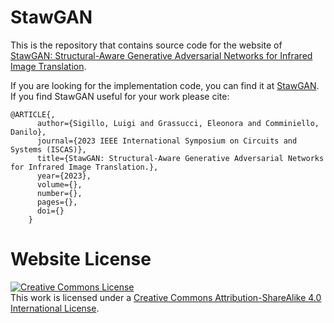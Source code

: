 # StawGAN

This is the repository that contains source code for the website of [StawGAN: Structural-Aware Generative Adversarial Networks for Infrared Image Translation](https://ispamm.github.io/StawGAN-page/).

If you are looking for the implementation code, you can find it at [StawGAN](https://github.com/LuigiSigillo/StawGAN).
If you find StawGAN useful for your work please cite:
```
@ARTICLE{,
      author={Sigillo, Luigi and Grassucci, Eleonora and Comminiello, Danilo},
      journal={2023 IEEE International Symposium on Circuits and Systems (ISCAS)}, 
      title={StawGAN: Structural-Aware Generative Adversarial Networks for Infrared Image Translation.}, 
      year={2023},
      volume={},
      number={},
      pages={},
      doi={}
    }
```

# Website License
<a rel="license" href="http://creativecommons.org/licenses/by-sa/4.0/"><img alt="Creative Commons License" style="border-width:0" src="https://i.creativecommons.org/l/by-sa/4.0/88x31.png" /></a><br />This work is licensed under a <a rel="license" href="http://creativecommons.org/licenses/by-sa/4.0/">Creative Commons Attribution-ShareAlike 4.0 International License</a>.
